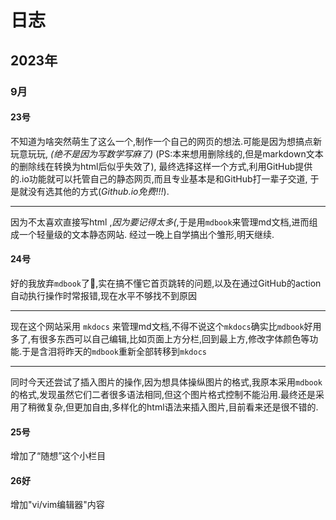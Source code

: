 # 日志

## 2023年

### 9月

#### 23号

不知道为啥突然萌生了这么一个,制作一个自己的网页的想法.可能是因为想搞点新玩意玩玩,
 *(绝不是因为写数学写麻了)* (PS:本来想用删除线的,但是markdown文本的删除线在转换为html后似乎失效了),
最终选择这样一个方式,利用GitHub提供的.io功能就可以托管自己的静态网页,而且专业基本是和GitHub打一辈子交道,
于是就没有选其他的方式(*Github.io免费!!!*).

---

因为不太喜欢直接写html ,*因为要记得太多(*,于是用``mdbook``来管理md文档,进而组成一个轻量级的文本静态网站. 经过一晚上自学搞出个雏形,明天继续.

#### 24号

好的我放弃``mdbook``了🤡,实在搞不懂它首页跳转的问题,以及在通过GitHub的action自动执行操作时常报错,现在水平不够找不到原因

---

现在这个网站采用 ``mkdocs`` 来管理md文档,不得不说这个``mkdocs``确实比``mdbook``好用多了,有很多东西可以自己编辑,比如页面上方分栏,回到最上方,修改字体颜色等功能.于是含泪将昨天的``mdbook``重新全部转移到``mkdocs``

---

同时今天还尝试了插入图片的操作,因为想具体操纵图片的格式,我原本采用``mdbook``的格式,发现虽然它们二者很多语法相同,但这个图片格式控制不能沿用.最终还是采用了稍微复杂,但更加自由,多样化的html语法来插入图片,目前看来还是很不错的.

#### 25号

增加了“随想”这个小栏目

#### 26好

增加"vi/vim编辑器"内容